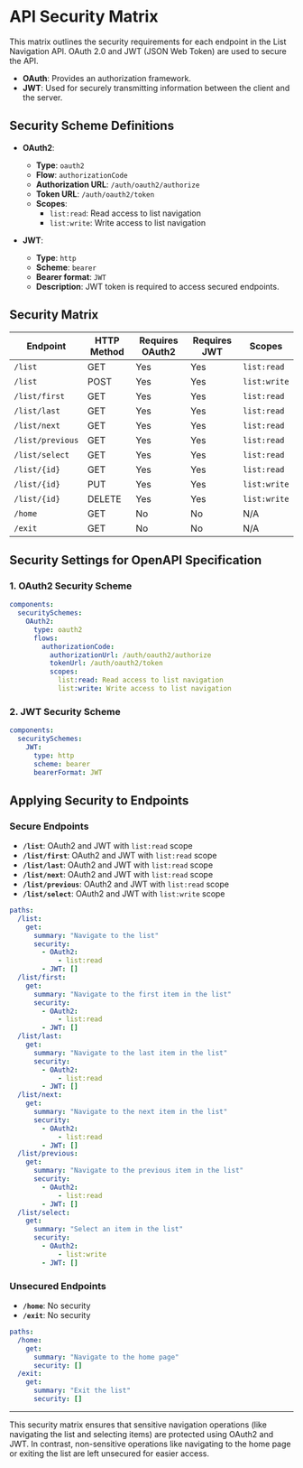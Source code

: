 
# API Security Matrix

This matrix outlines the security requirements for each endpoint in the List Navigation API. OAuth 2.0 and JWT (JSON Web Token) are used to secure the API. 

- **OAuth**: Provides an authorization framework.
- **JWT**: Used for securely transmitting information between the client and the server.

## Security Scheme Definitions

- **OAuth2**:
  - **Type**: `oauth2`
  - **Flow**: `authorizationCode`
  - **Authorization URL**: `/auth/oauth2/authorize`
  - **Token URL**: `/auth/oauth2/token`
  - **Scopes**:
    - `list:read`: Read access to list navigation
    - `list:write`: Write access to list navigation

- **JWT**:
  - **Type**: `http`
  - **Scheme**: `bearer`
  - **Bearer format**: `JWT`
  - **Description**: JWT token is required to access secured endpoints.

## Security Matrix

| Endpoint        | HTTP Method | Requires OAuth2 | Requires JWT | Scopes          |
|-----------------|-------------|-----------------|--------------|-----------------|
| `/list`         | GET         | Yes             | Yes          | `list:read`     |
| `/list`         | POST        | Yes             | Yes          | `list:write`    |
| `/list/first`   | GET         | Yes             | Yes          | `list:read`     |
| `/list/last`    | GET         | Yes             | Yes          | `list:read`     |
| `/list/next`    | GET         | Yes             | Yes          | `list:read`     |
| `/list/previous`| GET         | Yes             | Yes          | `list:read`     |
| `/list/select`  | GET         | Yes             | Yes          | `list:read`    |
| `/list/{id}`    | GET         | Yes             | Yes          | `list:read`     |
| `/list/{id}`    | PUT         | Yes             | Yes          | `list:write`    |
| `/list/{id}`    | DELETE      | Yes             | Yes          | `list:write`    |
| `/home`         | GET         | No              | No           | N/A             |
| `/exit`         | GET         | No              | No           | N/A             |

## Security Settings for OpenAPI Specification

### 1. OAuth2 Security Scheme

```yaml
components:
  securitySchemes:
    OAuth2:
      type: oauth2
      flows:
        authorizationCode:
          authorizationUrl: /auth/oauth2/authorize
          tokenUrl: /auth/oauth2/token
          scopes:
            list:read: Read access to list navigation
            list:write: Write access to list navigation
```

### 2. JWT Security Scheme

```yaml
components:
  securitySchemes:
    JWT:
      type: http
      scheme: bearer
      bearerFormat: JWT
```

## Applying Security to Endpoints

### Secure Endpoints

- **`/list`**: OAuth2 and JWT with `list:read` scope
- **`/list/first`**: OAuth2 and JWT with `list:read` scope
- **`/list/last`**: OAuth2 and JWT with `list:read` scope
- **`/list/next`**: OAuth2 and JWT with `list:read` scope
- **`/list/previous`**: OAuth2 and JWT with `list:read` scope
- **`/list/select`**: OAuth2 and JWT with `list:write` scope

```yaml
paths:
  /list:
    get:
      summary: "Navigate to the list"
      security:
        - OAuth2:
            - list:read
        - JWT: []
  /list/first:
    get:
      summary: "Navigate to the first item in the list"
      security:
        - OAuth2:
            - list:read
        - JWT: []
  /list/last:
    get:
      summary: "Navigate to the last item in the list"
      security:
        - OAuth2:
            - list:read
        - JWT: []
  /list/next:
    get:
      summary: "Navigate to the next item in the list"
      security:
        - OAuth2:
            - list:read
        - JWT: []
  /list/previous:
    get:
      summary: "Navigate to the previous item in the list"
      security:
        - OAuth2:
            - list:read
        - JWT: []
  /list/select:
    get:
      summary: "Select an item in the list"
      security:
        - OAuth2:
            - list:write
        - JWT: []
```

### Unsecured Endpoints

- **`/home`**: No security
- **`/exit`**: No security

```yaml
paths:
  /home:
    get:
      summary: "Navigate to the home page"
      security: []
  /exit:
    get:
      summary: "Exit the list"
      security: []
```

---

This security matrix ensures that sensitive navigation operations (like navigating the list and selecting items) are protected using OAuth2 and JWT. In contrast, non-sensitive operations like navigating to the home page or exiting the list are left unsecured for easier access.
